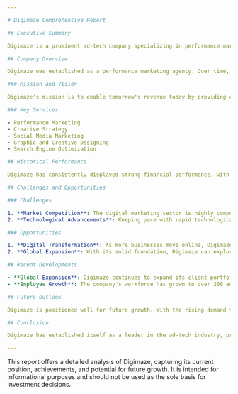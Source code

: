 ```yaml
---

# Digimaze Comprehensive Report

## Executive Summary

Digimaze is a prominent ad-tech company specializing in performance marketing, creative strategy, and digital marketing solutions. With a global reach, it manages over $10 million in ad spend monthly for more than 250 clients worldwide. The company has shown consistent growth, driven by its innovative approach and strategic marketing solutions. This report delves into Digimaze's current status, historical performance, challenges, opportunities, recent developments, and future market outlook.

## Company Overview

Digimaze was established as a performance marketing agency. Over time, it has expanded its services to include graphic and creative designing, search engine optimization, and comprehensive digital marketing strategies. The company operates globally with a significant presence in India, particularly in Mumbai.

### Mission and Vision

Digimaze's mission is to enable tomorrow's revenue today by providing cutting-edge digital marketing solutions that drive measurable results for clients.

### Key Services

- Performance Marketing
- Creative Strategy
- Social Media Marketing
- Graphic and Creative Designing
- Search Engine Optimization

## Historical Performance

Digimaze has consistently displayed strong financial performance, with its operating revenue range between INR 1 crore and 100 crores for the financial year ending March 31, 2023. The company has successfully increased its EBITDA, demonstrating efficient management and operational effectiveness.

## Challenges and Opportunities

### Challenges

1. **Market Competition**: The digital marketing sector is highly competitive, with numerous players offering similar services.
2. **Technological Advancements**: Keeping pace with rapid technological changes poses a continuous challenge.

### Opportunities

1. **Digital Transformation**: As more businesses move online, Digimaze has the opportunity to expand its service offerings.
2. **Global Expansion**: With its solid foundation, Digimaze can explore new markets and diversify its client base.

## Recent Developments

- **Global Expansion**: Digimaze continues to expand its client portfolio, now working with over 250 clients globally.
- **Employee Growth**: The company's workforce has grown to over 200 employees, reflecting its operational expansion.

## Future Outlook

Digimaze is positioned well for future growth. With the rising demand for digital marketing services, the company is expected to continue its upward trajectory. By leveraging its strengths in performance marketing and innovation, Digimaze can maintain its competitive edge.

## Conclusion

Digimaze has established itself as a leader in the ad-tech industry, providing comprehensive digital marketing solutions. Despite facing competitive challenges, the company is equipped with opportunities for growth and expansion. The future looks promising as Digimaze continues to adapt to industry trends and expand its global reach.

---
```


This report offers a detailed analysis of Digimaze, capturing its current position, achievements, and potential for future growth. It is intended for informational purposes and should not be used as the sole basis for investment decisions.